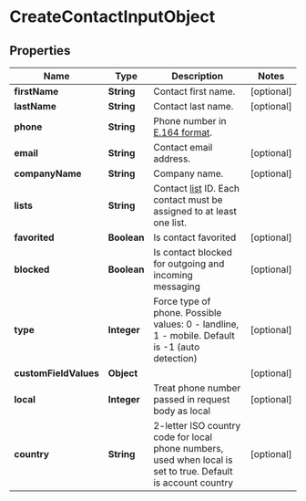 
# CreateContactInputObject

## Properties
Name | Type | Description | Notes
------------ | ------------- | ------------- | -------------
**firstName** | **String** | Contact first name. |  [optional]
**lastName** | **String** | Contact last name. |  [optional]
**phone** | **String** | Phone number in [E.164 format](https://en.wikipedia.org/wiki/E.164). | 
**email** | **String** | Contact email address. |  [optional]
**companyName** | **String** | Company name. |  [optional]
**lists** | **String** | Contact [list](/docs/api/lists/) ID. Each contact must be assigned to at least one list. | 
**favorited** | **Boolean** | Is contact favorited |  [optional]
**blocked** | **Boolean** | Is contact blocked for outgoing and incoming messaging |  [optional]
**type** | **Integer** | Force type of phone. Possible values: 0 - landline, 1 - mobile. Default is -1 (auto detection) |  [optional]
**customFieldValues** | **Object** |  |  [optional]
**local** | **Integer** | Treat phone number passed in request body as local |  [optional]
**country** | **String** | 2-letter ISO country code for local phone numbers, used when local is  set to true. Default is account country |  [optional]



